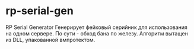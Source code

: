 # rp-serial-gen
RP Serial Generator
Генерирует фейковый серийник для использования на одном сервере.
По сути - обход бана по железу.
Алгоритм вытащен из DLL, упакованной вмпротектом.
